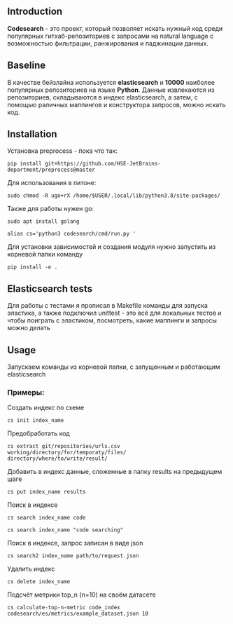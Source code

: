 ## Introduction
**Codesearch** - это проект, который позволяет искать нужный код среди популярных гитхаб-репозиториев
с запросами на natural language с возможностью фильтрации, ранжирования и паджинации данных.

## Baseline
В качестве бейзлайна используется **elasticsearch** и **10000** наиболее популярных репозиториев на языке
**Python**. Данные извлекаются из репозиториев, складываются в индекс elasticsearch, а затем,
с помощью раличных маппингов и конструктора запросов, можно искать код.

## Installation

Установка preprocess - пока что так:
```shell
pip install git+https://github.com/HSE-JetBrains-department/preprocess@master
```

Для использования в питоне:
```shell
sudo chmod -R ugo+rX /home/$USER/.local/lib/python3.8/site-packages/
```

Также для работы нужен go:
```shell
sudo apt install golang
```

```shell
alias cs='python3 codesearch/cmd/run.py '
```

Для установки зависимостей и создания модуля нужно запустить из корневой папки команду
```shell
pip install -e .
```

## Elasticsearch tests
Для работы с тестами я прописал в Makefile команды для запуска эластика, а также подключил 
unittest - это всё для локальных тестов и чтобы поиграть с эластиком, посмотреть, какие
маппинги и запросы можно делать


## Usage

Запускаем команды из корневой папки, с запущенным и работающим elasticsearch

### Примеры:

Создать индекс по схеме
```shell
cs init index_name
```

Предобработать код
```shell
cs extract git/repositories/urls.csv working/directory/for/temporaty/files/ directory/where/to/write/result/
```

Добавить  в индекс данные, сложенные в папку results на предыдущем шаге
```shell
cs put index_name results
```

Поиск в индексе
```shell
cs search index_name code

cs search index_name "code searching"
```

Поиск в индексе, запрос записан в виде json
```shell
cs search2 index_name path/to/request.json
```

Удалить индекс
```shell
cs delete index_name
```

Подсчёт метрики top_n (n=10) на своём датасете
```shell
cs calculate-top-n-metric code_index codesearch/es/metrics/example_dataset.json 10
```